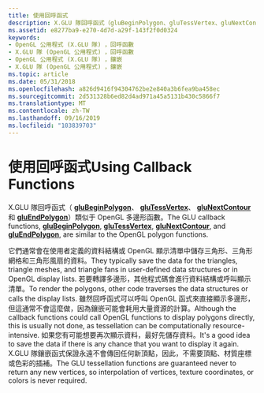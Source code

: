 ```yaml
---
title: 使用回呼函式
description: X.GLU 隊回呼函式（gluBeginPolygon、gluTessVertex、gluNextContour 和 gluEndPolygon）類似于 OpenGL 多邊形函數。
ms.assetid: e8277ba9-e270-4d7d-a29f-143f2f0d0324
keywords:
- OpenGL 公用程式 (X.GLU 隊) ，回呼函數
- X.GLU 隊 (OpenGL 公用程式) ，回呼函數
- OpenGL 公用程式 (X.GLU 隊) ，鑲嵌
- X.GLU 隊 (OpenGL 公用程式) ，鑲嵌
ms.topic: article
ms.date: 05/31/2018
ms.openlocfilehash: a826d9416f94304762be2e840a3b6fea9ba458ec
ms.sourcegitcommit: 2d531328b6ed82d4ad971a45a5131b430c5866f7
ms.translationtype: MT
ms.contentlocale: zh-TW
ms.lasthandoff: 09/16/2019
ms.locfileid: "103839703"
---
```

# <a name="using-callback-functions"></a><span data-ttu-id="7b60f-107">使用回呼函式</span><span class="sxs-lookup"><span data-stu-id="7b60f-107">Using Callback Functions</span></span>

<span data-ttu-id="7b60f-108">X.GLU 隊回呼函式（ [**gluBeginPolygon**](glubeginpolygon.md)、 [**gluTessVertex**](glutessvertex.md)、 [**gluNextContour**](glunextcontour.md)和 [**gluEndPolygon**](gluendpolygon.md)）類似于 OpenGL 多邊形函數。</span><span class="sxs-lookup"><span data-stu-id="7b60f-108">The GLU callback functions, [**gluBeginPolygon**](glubeginpolygon.md), [**gluTessVertex**](glutessvertex.md), [**gluNextContour**](glunextcontour.md), and [**gluEndPolygon**](gluendpolygon.md), are similar to the OpenGL polygon functions.</span></span>

<span data-ttu-id="7b60f-109">它們通常會在使用者定義的資料結構或 OpenGL 顯示清單中儲存三角形、三角形網格和三角形風扇的資料。</span><span class="sxs-lookup"><span data-stu-id="7b60f-109">They typically save the data for the triangles, triangle meshes, and triangle fans in user-defined data structures or in OpenGL display lists.</span></span> <span data-ttu-id="7b60f-110">若要轉譯多邊形，其他程式碼會進行資料結構或呼叫顯示清單。</span><span class="sxs-lookup"><span data-stu-id="7b60f-110">To render the polygons, other code traverses the data structures or calls the display lists.</span></span> <span data-ttu-id="7b60f-111">雖然回呼函式可以呼叫 OpenGL 函式來直接顯示多邊形，但這通常不會這麼做，因為鑲嵌可能會耗用大量資源的計算。</span><span class="sxs-lookup"><span data-stu-id="7b60f-111">Although the callback functions could call OpenGL functions to display polygons directly, this is usually not done, as tessellation can be computationally resource-intensive.</span></span> <span data-ttu-id="7b60f-112">如果您有可能想要再次顯示資料，最好先儲存資料。</span><span class="sxs-lookup"><span data-stu-id="7b60f-112">It's a good idea to save the data if there is any chance that you want to display it again.</span></span> <span data-ttu-id="7b60f-113">X.GLU 隊鑲嵌函式保證永遠不會傳回任何新頂點，因此，不需要頂點、材質座標或色彩的插補。</span><span class="sxs-lookup"><span data-stu-id="7b60f-113">The GLU tessellation functions are guaranteed never to return any new vertices, so interpolation of vertices, texture coordinates, or colors is never required.</span></span>

 

 




